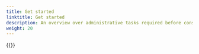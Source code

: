 ```yaml
---
title: Get started
linktitle: Get started
description: An overview over administrative tasks required before consuming events 
weight: 20
---
```


{{<children />}}
